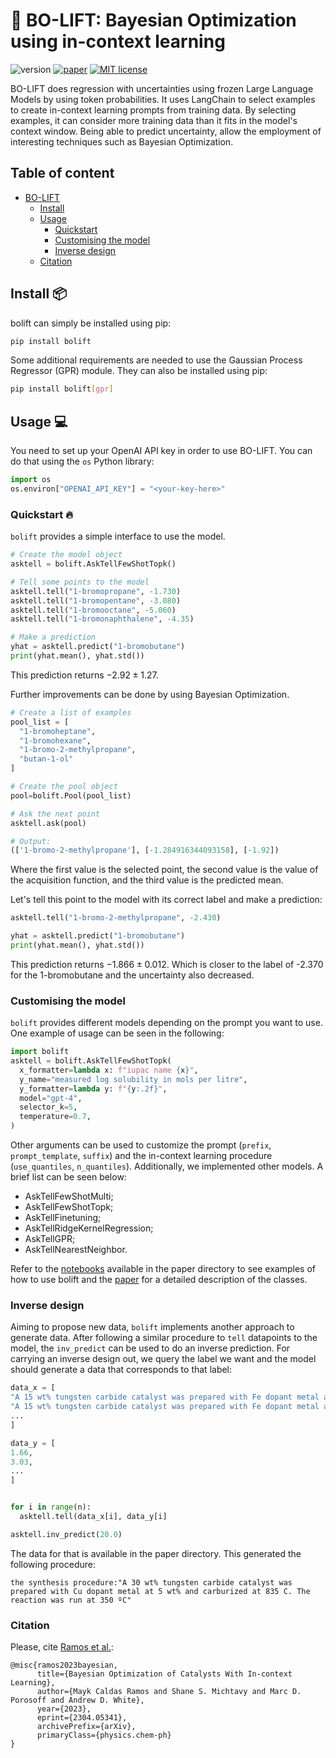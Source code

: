 # 🤖 BO-LIFT: Bayesian Optimization using in-context learning

![version](https://img.shields.io/badge/version-0.0.1-brightgreen)
[![paper](https://img.shields.io/badge/paper-arXiv-red)](https://arxiv.org/abs/2304.05341)
[![MIT license](https://img.shields.io/badge/License-MIT-blue.svg)](https://lbesson.mit-license.org/)

BO-LIFT does regression with uncertainties using frozen Large Language Models by using token probabilities.
It uses LangChain to select examples to create in-context learning prompts from training data.
By selecting examples, it can consider more training data than it fits in the model's context window.
Being able to predict uncertainty, allow the employment of interesting techniques such as Bayesian Optimization.

## Table of content

- [BO-LIFT](#-bo-lift-bayesian-optimization-using-in-context-learning)
  - [Install](#install-)
  - [Usage](#usage-)
    - [Quickstart](#quickstart-)
    - [Customising the model](#customising-the-model)
    - [Inverse design](#inverse-design)
  - [Citation](#citation)

## Install 📦

bolift can simply be installed using pip:

```bash
pip install bolift
```

Some additional requirements are needed to use the Gaussian Process Regressor (GPR) module.
They can also be installed using pip:

```bash
pip install bolift[gpr]
```

## Usage 💻

You need to set up your OpenAI API key in order to use BO-LIFT.
You can do that using the `os` Python library:

```py
import os
os.environ["OPENAI_API_KEY"] = "<your-key-here>"
```

### Quickstart 🔥

`bolift` provides a simple interface to use the model.

```py
# Create the model object
asktell = bolift.AskTellFewShotTopk()

# Tell some points to the model
asktell.tell("1-bromopropane", -1.730)
asktell.tell("1-bromopentane", -3.080)
asktell.tell("1-bromooctane", -5.060)
asktell.tell("1-bromonaphthalene", -4.35)

# Make a prediction
yhat = asktell.predict("1-bromobutane")
print(yhat.mean(), yhat.std())
```

This prediction returns $-2.92 \pm 1.27$.

Further improvements can be done by using Bayesian Optimization.

```py
# Create a list of examples
pool_list = [
  "1-bromoheptane",
  "1-bromohexane",
  "1-bromo-2-methylpropane",
  "butan-1-ol"
]

# Create the pool object
pool=bolift.Pool(pool_list)

# Ask the next point
asktell.ask(pool)

# Output:
(['1-bromo-2-methylpropane'], [-1.284916344093158], [-1.92])

```

Where the first value is the selected point, the second value is the value of the acquisition function, and the third value is the predicted mean.

Let's tell this point to the model with its correct label and make a prediction:

```py
asktell.tell("1-bromo-2-methylpropane", -2.430)

yhat = asktell.predict("1-bromobutane")
print(yhat.mean(), yhat.std())
```

This prediction returns $-1.866 \pm 0.012$.
Which is closer to the label of -2.370 for the 1-bromobutane and the uncertainty also decreased.

### Customising the model

`bolift` provides different models depending on the prompt you want to use.
One example of usage can be seen in the following:

```py
import bolift
asktell = bolift.AskTellFewShotTopk(
  x_formatter=lambda x: f"iupac name {x}",
  y_name="measured log solubility in mols per litre",
  y_formatter=lambda y: f"{y:.2f}",
  model="gpt-4",
  selector_k=5,
  temperature=0.7,
)
```

Other arguments can be used to customize the prompt (`prefix`, `prompt_template`, `suffix`) and the in-context learning procedure (`use_quantiles`, `n_quantiles`).
Additionally, we implemented other models. A brief list can be seen below:

- AskTellFewShotMulti;
- AskTellFewShotTopk;
- AskTellFinetuning;
- AskTellRidgeKernelRegression;
- AskTellGPR;
- AskTellNearestNeighbor.

Refer to the [notebooks](https://github.com/ur-whitelab/BO-LIFT/tree/main/paper) available in the paper directory to see examples of how to use bolift and the [paper](https://arxiv.org/abs/2304.05341) for a detailed description of the classes.

### Inverse design

Aiming to propose new data, `bolift` implements another approach to generate data.
After following a similar procedure to `tell` datapoints to the model, the `inv_predict` can be used to do an inverse prediction.
For carrying an inverse design out, we query the label we want and the model should generate a data that corresponds to that label:

```py
data_x = [
"A 15 wt% tungsten carbide catalyst was prepared with Fe dopant metal at 0.5 wt% and carburized at 835 °C. The reaction was run at 280 °C, resulting in a CO yield of",
"A 15 wt% tungsten carbide catalyst was prepared with Fe dopant metal at 0.5 wt% and carburized at 835 °C. The reaction was run at 350 °C, resulting in a CO yield of",
...
]

data_y = [
1.66,
3.03,
...
]


for i in range(n):
  asktell.tell(data_x[i], data_y[i]

asktell.inv_predict(20.0)
```

The data for that is available in the paper directory.
This generated the following procedure:

```
the synthesis procedure:"A 30 wt% tungsten carbide catalyst was prepared with Cu dopant metal at 5 wt% and carburized at 835 C. The reaction was run at 350 ºC"
```

### Citation

Please, cite [Ramos et al.](https://arxiv.org/abs/2304.05341):

```
@misc{ramos2023bayesian,
      title={Bayesian Optimization of Catalysts With In-context Learning},
      author={Mayk Caldas Ramos and Shane S. Michtavy and Marc D. Porosoff and Andrew D. White},
      year={2023},
      eprint={2304.05341},
      archivePrefix={arXiv},
      primaryClass={physics.chem-ph}
}
```
